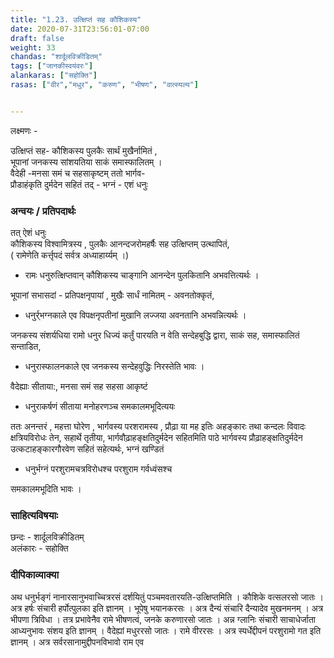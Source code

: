 ```yaml
---
title: "1.23. उत्क्षिप्तं सह कौशिकस्य"
date: 2020-07-31T23:56:01-07:00
draft: false
weight: 33
chandas: "शार्दूलविक्रीडितम्"
tags: ["जानकीस्वयंवरः"]
alankaras: ["सहोक्ति"]
rasas: ["वीर","मधुर", "करुण", "भीषण", "वात्स्यल्य"]


---
```


<div class="skt_gadya">


लक्ष्मणः  -

</div>

<div class="shloka">

उत्क्षिप्तं सह- कौशिकस्य पुलकैः सार्थं मुखैर्नामितं , <br/>
भूपानां जनकस्य सांशयतिया साकं समास्फालितम् । <br/>
वैदेही -मनसा समं च सहसाकृष्टम् ततो भार्गव- <br/>
प्रौडाहंकृति दुर्मदेन सहितं तद् - भग्नं - एशं  धनुः <br/>



</div>

### अन्वयः / प्रतिपदार्थः
<div class="tatparya">

तत् ऐशं धनुः <br/>
कौशिकस्य विश्वामित्रस्य , 
पुलकैः आनन्दजरोमहर्षैः सह उत्क्षिप्तम् उत्थापितं, <br/> ( रामेणेति
कर्त्तृपदं सर्वत्र अध्याहार्य्यम् ।)  <br/>
- रामः  धनुरुत्क्षिप्तवान् कौशिकस्य चाङ्गानि आनन्देन पुलकितानि अभवत्तित्यर्थः । 

भूपानां सभासदां - प्रतिपक्षनृपायां , मुखैः सार्धं नामितम् - अवनतोक्कृतं,

- धनुर्र्भग्नकाले एव विपक्षनृपतीनां मुखानि लज्जया अवनतानि अभवन्नित्यर्थः ।  <br/>

जनकस्य संशर्यधिया रामो धनुर धिज्यं कर्तुं
पारयति न वेति सन्देहबुद्धि द्वारा,  साकं  सह,  समास्फालितं सन्ताडित,
- धनुरास्फालनकाले एव जनकस्य सन्देहवुद्धिः निरस्तेति भावः । 

वैदेह्याः सीताया:,  मनसा समं सह सहसा आकृष्टं

- धनुराकर्षणं सीताया मनोहरणञ्च समकालमभूदित्ययः

ततः अनन्तरं , महत्ता घोरेण , भार्गवस्य परशरामस्य ,  प्रौढ़ा या मह
इतिः अहङ्कारः तथा कन्दलः विवादः क्षत्रियविरोधः तेन, सहार्थे
तृतीया, भार्गवौढ़ाहङ्क्षतिदुर्मदेन सहितमिति पाठे भार्गवस्य
प्रौढ़ाहङ्क्षतिदुर्मदेन उत्कटाहङ्कारगौरवेण सहितं सहेत्यर्थः, भग्नं 
खण्डितं

- धनुर्भग्नं  परशुरामचत्रविरोधश्च परशुराम गर्वध्वंसश्च 

समकालमभूदिति भावः ।

</div>

<div class="skt_gadya">

### साहित्यविषयाः 

छन्दः - शार्दूलविक्रीडितम् <br/>
अलंकारः - सहोक्ति 

### दीपिकाव्याक्या 

अथ धनुर्भङ्गं  नानारसानुभवाच्चित्ररसं दर्शयितुं पञ्चमवतारयति-उत्क्षिप्तमिति ।
कौशिके वत्सलरसो जातः । अत्र हर्षः संचारी हर्पोत्पुलका इति ज्ञानम् । भूपेषु
भयानकरसः । अत्र दैन्यं संचारि दैन्यादेव मुखनमनम् । अत्र भीपणा त्रिविधा ।
तत्र प्रभावेनैव रामे भीषणत्वं, जनके करुणारसो जातः । अन्न ग्लानिः संचारी साचाधेर्जाता आध्यनुभावः संशय इति ज्ञानम् । वैदेह्यां मधुररसो जातः । रामे वीररसः । अत्र स्पर्धेद्दीपनं परशुरामो गत इति ज्ञानम् ।
अत्र सर्वरसानामुद्दीपनविभावो राम एव 

</div>
